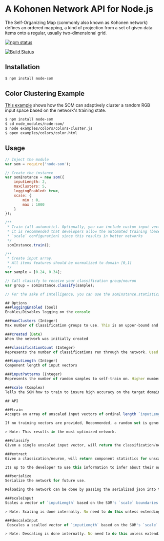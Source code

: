 A Kohonen Network API for Node.js
=====================================================

The Self-Organizing Map (commonly also known as Kohonen network) defines an ordered mapping, a kind of projection from a set of given data items onto a regular, usually two-dimensional grid.

[![npm status](https://nodei.co/npm/node-som.png?compact=true)](https://nodei.co/npm/node-som.png?compact=true)


[![Build Status](https://travis-ci.org/DeepElement/node-som.png?branch=master)](https://travis-ci.org/DeepElement/node-som)

## Installation

~~~ sh
$ npm install node-som
~~~

## Color Clustering Example

[This example](https://github.com/DeepElement/node-som/blob/master/examples/colors/colors-cluster.js) shows how the SOM can adaptively cluster a random RGB input space based on the network's training state.

~~~ sh
$ npm install node-som
$ cd node_modules/node-som/
$ node examples/colors/colors-cluster.js
$ open examples/colors/color.html
~~~

## Usage

~~~ js
// Inject the module
var som = require('node-som');

// Create the instance
var somInstance = new som({
	inputLength: 2,
	maxClusters: 5,
	loggingEnabled: true,
	scale: {
		min : 0,
		max : 1000
	}
});

/**
 * Train (all automatic). Optionally, you can include custom input vectors, but 
 * it is recommended that developers allow the automated training (based on the 
 * `scale` configuration) since this results in better networks
 */
 somInstance.train();

/**
 * Create input array. 
 * All items features should be normalized to domain [0,1]
 */
var sample = [0.24, 0.34];

// Call classify to receive your classification group/neuron
var group = somInstance.classify(sample);

// For the sake of intelligence, you can use the somInstance.statistics object to track known neuron usage

## Options
###loggingEnabled (bool)
Enables/Disables logging on the console

###maxClusters (Integer) 
Max number of Classification groups to use. This is an upper-bound and an optimized network usually contains less than this number.

###created (Date) 
When the network was initially created

###classificationCount (Integer) 
Represents the number of classifications run through the network. Used as a metric of maturity.

###inputLength (Integer) 
Component length of input vectors

###inputPatterns (Integer) 
Represents the number of random samples to self-train on. Higher numbers cost more, but can result in more granular groups

###scale (Complex) 
Tells the SOM how to train to insure high accuracy on the target domain. ex. {min: -1000, max: 1000}

## API

###train 
Accepts an array of unscaled input vectors of ordinal length `inputLength`. The implementation scales itself, based on the `scale` constructor configuration.

If no training vectors are provided, Recommended, a random set is generated and trained based on the `__inputPatterns__` configuration. 

> Note: This results in the most optimized network.

###classify
Given a single unscaled input vector, will return the classification/neuron that best describes the input based on the network state

###extract
Given a classication/neuron, will return component statistics for unscaled input vector extraction. Statistics are in the form of component ranges.

Its up to the developer to use this information to infer about their own domain, since the network doesn't hold on to the entire input domain upon training/classification (for momento purposes).

###serialize
Serialize the network for future use. 

Reloading the network can be done by passing the serialized json into the constructor on instantiation. 

###scaleInput
Scales a vector of `inputLength` based on the SOM's `scale` boundaries. 

> Note: Scaling is done internally. No need to do this unless extending the network implementation.

###descaleInput
 Descales a scalled vector of `inputLength` based on the SOM's `scale` boundaries.

> Note: Descaling is done internally. No need to do this unless extending the network implementation.
